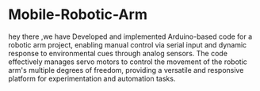 # Mobile-Robotic-Arm
hey there ,we have Developed and implemented Arduino-based code for a robotic arm project, enabling manual control via serial input and dynamic response to environmental cues through analog sensors. The code effectively manages servo motors to control the movement of the robotic arm's multiple degrees of freedom, providing a versatile and responsive platform for experimentation and automation tasks.
